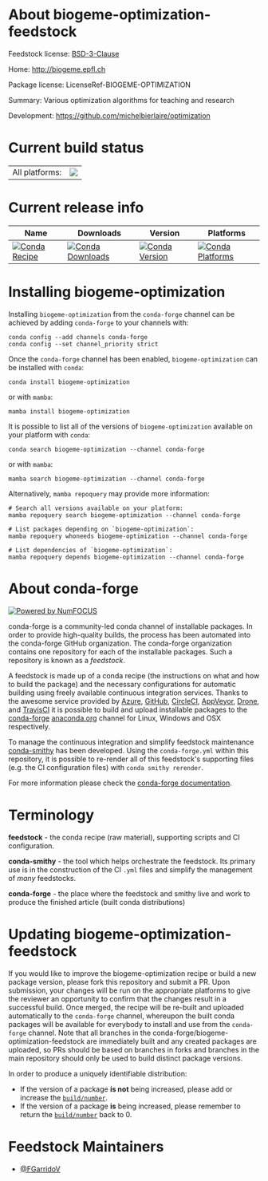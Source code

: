 About biogeme-optimization-feedstock
====================================

Feedstock license: [BSD-3-Clause](https://github.com/conda-forge/biogeme-optimization-feedstock/blob/main/LICENSE.txt)

Home: http://biogeme.epfl.ch

Package license: LicenseRef-BIOGEME-OPTIMIZATION

Summary: Various optimization algorithms for teaching and research

Development: https://github.com/michelbierlaire/optimization

Current build status
====================


<table><tr><td>All platforms:</td>
    <td>
      <a href="https://dev.azure.com/conda-forge/feedstock-builds/_build/latest?definitionId=23252&branchName=main">
        <img src="https://dev.azure.com/conda-forge/feedstock-builds/_apis/build/status/biogeme-optimization-feedstock?branchName=main">
      </a>
    </td>
  </tr>
</table>

Current release info
====================

| Name | Downloads | Version | Platforms |
| --- | --- | --- | --- |
| [![Conda Recipe](https://img.shields.io/badge/recipe-biogeme--optimization-green.svg)](https://anaconda.org/conda-forge/biogeme-optimization) | [![Conda Downloads](https://img.shields.io/conda/dn/conda-forge/biogeme-optimization.svg)](https://anaconda.org/conda-forge/biogeme-optimization) | [![Conda Version](https://img.shields.io/conda/vn/conda-forge/biogeme-optimization.svg)](https://anaconda.org/conda-forge/biogeme-optimization) | [![Conda Platforms](https://img.shields.io/conda/pn/conda-forge/biogeme-optimization.svg)](https://anaconda.org/conda-forge/biogeme-optimization) |

Installing biogeme-optimization
===============================

Installing `biogeme-optimization` from the `conda-forge` channel can be achieved by adding `conda-forge` to your channels with:

```
conda config --add channels conda-forge
conda config --set channel_priority strict
```

Once the `conda-forge` channel has been enabled, `biogeme-optimization` can be installed with `conda`:

```
conda install biogeme-optimization
```

or with `mamba`:

```
mamba install biogeme-optimization
```

It is possible to list all of the versions of `biogeme-optimization` available on your platform with `conda`:

```
conda search biogeme-optimization --channel conda-forge
```

or with `mamba`:

```
mamba search biogeme-optimization --channel conda-forge
```

Alternatively, `mamba repoquery` may provide more information:

```
# Search all versions available on your platform:
mamba repoquery search biogeme-optimization --channel conda-forge

# List packages depending on `biogeme-optimization`:
mamba repoquery whoneeds biogeme-optimization --channel conda-forge

# List dependencies of `biogeme-optimization`:
mamba repoquery depends biogeme-optimization --channel conda-forge
```


About conda-forge
=================

[![Powered by
NumFOCUS](https://img.shields.io/badge/powered%20by-NumFOCUS-orange.svg?style=flat&colorA=E1523D&colorB=007D8A)](https://numfocus.org)

conda-forge is a community-led conda channel of installable packages.
In order to provide high-quality builds, the process has been automated into the
conda-forge GitHub organization. The conda-forge organization contains one repository
for each of the installable packages. Such a repository is known as a *feedstock*.

A feedstock is made up of a conda recipe (the instructions on what and how to build
the package) and the necessary configurations for automatic building using freely
available continuous integration services. Thanks to the awesome service provided by
[Azure](https://azure.microsoft.com/en-us/services/devops/), [GitHub](https://github.com/),
[CircleCI](https://circleci.com/), [AppVeyor](https://www.appveyor.com/),
[Drone](https://cloud.drone.io/welcome), and [TravisCI](https://travis-ci.com/)
it is possible to build and upload installable packages to the
[conda-forge](https://anaconda.org/conda-forge) [anaconda.org](https://anaconda.org/)
channel for Linux, Windows and OSX respectively.

To manage the continuous integration and simplify feedstock maintenance
[conda-smithy](https://github.com/conda-forge/conda-smithy) has been developed.
Using the ``conda-forge.yml`` within this repository, it is possible to re-render all of
this feedstock's supporting files (e.g. the CI configuration files) with ``conda smithy rerender``.

For more information please check the [conda-forge documentation](https://conda-forge.org/docs/).

Terminology
===========

**feedstock** - the conda recipe (raw material), supporting scripts and CI configuration.

**conda-smithy** - the tool which helps orchestrate the feedstock.
                   Its primary use is in the construction of the CI ``.yml`` files
                   and simplify the management of *many* feedstocks.

**conda-forge** - the place where the feedstock and smithy live and work to
                  produce the finished article (built conda distributions)


Updating biogeme-optimization-feedstock
=======================================

If you would like to improve the biogeme-optimization recipe or build a new
package version, please fork this repository and submit a PR. Upon submission,
your changes will be run on the appropriate platforms to give the reviewer an
opportunity to confirm that the changes result in a successful build. Once
merged, the recipe will be re-built and uploaded automatically to the
`conda-forge` channel, whereupon the built conda packages will be available for
everybody to install and use from the `conda-forge` channel.
Note that all branches in the conda-forge/biogeme-optimization-feedstock are
immediately built and any created packages are uploaded, so PRs should be based
on branches in forks and branches in the main repository should only be used to
build distinct package versions.

In order to produce a uniquely identifiable distribution:
 * If the version of a package **is not** being increased, please add or increase
   the [``build/number``](https://docs.conda.io/projects/conda-build/en/latest/resources/define-metadata.html#build-number-and-string).
 * If the version of a package **is** being increased, please remember to return
   the [``build/number``](https://docs.conda.io/projects/conda-build/en/latest/resources/define-metadata.html#build-number-and-string)
   back to 0.

Feedstock Maintainers
=====================

* [@FGarridoV](https://github.com/FGarridoV/)

